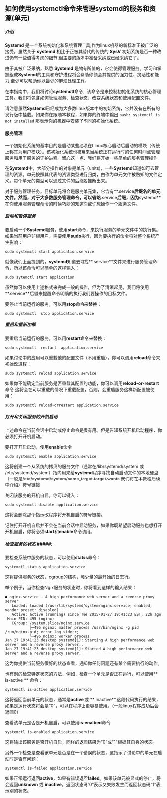 ## 如何使用systemctl命令来管理systemd的服务和资源(单元) ##

##### 介绍 #####

**Systemd** 是一个系统初始化和系统管理工具,作为linux机器的新标准正被广泛的接受。虽然关于 **systemd** 相比于正被其替代的传统的 **SysV** 初始系统是否一种改进仍有一些值得考虑的细节,但主要的版本中准备采纳或已经采纳它了。

由于其被广泛采纳，熟悉 **Systemd** 是物有所值的，它会使得管理服务。学习和掌握组成**Systemd**的工具和守护进程将会帮助你领会其提供的强力性、灵活性和能力,至少可以帮助你以最少的麻烦处理工作。

在本指南中，我们将讨论**systemctl**命令，该命令是来控制初始化系统的核心管理工具。我们将包含如何管理服务、检查状态、改变系统状态和使用配置文件。

请注意虽然**Systemd**已经成为大多数linux版本中的初始系统，它并没有在所有的发行版中挂载。如果你在跟随本教程，如果你的终端中输出 `bash: systemctl is not installed` 那表示你的机器中安装了不同的初始化系统。

#### 服务管理 ####

一个初始化系统的基本目的是启动某些必须在Linux核心启动后启动的模块（传统上称其为用户模块）。该初始化系统也被用来当系统正在运行时的任何时间点管理服务和用于服务的守护进程。留心这一点，我们将开始一些简单的服务管理操作

在**Systemd**中，大部分操作的对象是单元（units)，一些**Systemd**知道如可去管理的资源。单元按照其代表的资源类型进行归类，由作为单元文件被熟知的文件定义。每个单元的类型可以通过文件的后缀名推断出来。

对于服务管理任务，目标单元将会是服务单元集，它含有**.service**后缀名的单元文件。然而，对于大多数服务管理命令，可以省略**.service**后缀，因为**systemd**在你使用服务管理命令的时候巧妙的知道你或许想操作一个服务文件。

##### 启动和暂停服务 #####

要启动一个**Systemd**服务，使用**start**命令，来执行服务的单元文件中的执行集。如果当前用户非根用户，需要使用**sudo**执行，因为要执行的命令将对整个系统产生影响：

```
sudo systemctl start application.service
```

就像我们上面提到的，**systemd**知道去寻找**.service**文件来进行服务管理命令，所以该命令可以简单的这样输入：

```
sudo sytemctl start application
```

虽然你可以使用上述格式来完成一般的操作，但为了清晰起见，我们将使用**.service**后缀来提醒命令明确的执行我们要操作的目标文件。

要停止当前运行的服务，可以用**stop**命令来替换：

```
sudo systemctl  stop application.service
```

##### 重启和重新加载 #####

要重启当前运行的服务，可以用**restart**命令来替换：

```
sudo systemctl  restart  application.service
```

如果讨论中的应用可以重载他的配置文件（不用重启），你可以调用**reload**命令来初始改进程：

```
sudo systemctl reload application.service
```

如果你不能确定当前服务是否重载其配置的功能，你可以调用**reload-or-restart**命令 这将会在可以重载的情况下重载配置，否则，会重启服务这样新配置被使用：

```
sudo systemctl reload-orrestart application.service
```

##### 打开和关闭服务的开机启动 #####

上述命令在当前会话中启动或停止命令是很有用。但是告知系统开机启动程序，你必须打开开机启动。

要打开开启启动，使用**enable**命令

```
sudo systemctl enable application.service
```

这将创建一个从系统的拷贝的服务文件（通常在/lib/systemd/system 或 /etc/systemd/system）指向用来给**systemd**程序寻找自动启动文件的本地硬盘（一般是/etc/systemd/system/some_target.target.wants 我们将在本教程后续中介绍）符号链接

关闭该服务的开机自启，你可以键入：

```
sudo systemctl disable application.service
```

这将会删除那个指示改程序将开机自启的符号链接。

记住打开开机自启并不会在当前会话中启动服务，如果你既希望启动服务也想打开开机自启，你将必须**start**和**enable**命令调用。

##### 检查服务的状态 #####:

要检查系统中服务的状态，可以使用**status**命令：
```
systemctl status application.service
```

这将提供服务的状态，cgroup的结构，和少量的最开始的日志行。

举个例子，当你检查Ngix服务的状态时，你将看到这样的输入结果：
```
● nginx.service - A high performance web server and a reverse proxy server
   Loaded: loaded (/usr/lib/systemd/system/nginx.service; enabled; vendor preset: disabled)
   Active: active (running) since Tue 2015-01-27 19:41:23 EST; 22h ago
 Main PID: 495 (nginx)
   CGroup: /system.slice/nginx.service
           ├─495 nginx: master process /usr/bin/nginx -g pid /run/nginx.pid; error_log stderr;
           └─496 nginx: worker process
Jan 27 19:41:23 desktop systemd[1]: Starting A high performance web server and a reverse proxy server...
Jan 27 19:41:23 desktop systemd[1]: Started A high performance web server and a reverse proxy server.
```

这为你提供当前服务很好的状态查看，通知你任何问题还有某个需要执行的动作。

也有别的检查特定状态的方法，例如，检查一个单元是否正在运行，可以使用** is-active ** 命令：

```
systemctl is-active application.service
```

这将返回当前单元的状态，通常是**active** 或 ** inactive**,这段代码执行的结果，如果是运行状态将会是“0”，可以在程序上更容易使用。（一般linux程序成功后会返回0）

查看该单元是否是开机自启，可以使用**is-enalbed**命令

```
systemctl is-enabled application.service

```
这将输出该服务是否开机自启，同样的返回结果为“0”或"1"根据其自身的状态。

另外一个检查是查看该单元是否是在一个错误的状态，这指示了讨论中的单元在启动时是否有问题：

```
systemctl is-failed application.service
```

如果正常运行返回**active**，如果有错误返回**failed**。如果该单元被显式的停止，将会返回**unknown** 或 **inactive**。返回状态码”0“表示又失败发生而返回状态码“1”表示别的状态。




